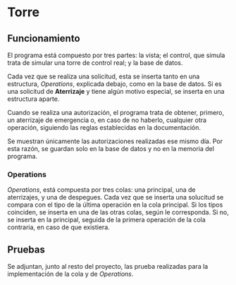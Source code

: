 # Torre

## Funcionamiento
El programa está compuesto por tres partes: la vista; el control, que simula
trata de simular una torre de control real; y la base de datos.

Cada vez que se realiza una solicitud, esta se inserta tanto en una 
estructura, *Operations*, explicada debajo, como en la base de datos. Si
es una solicitud de **Aterrizaje** y tiene algún motivo especial, se inserta
en una estructura aparte.

Cuando se realiza una autorización, el programa trata de obtener, primero,
un aterrizaje de emergencia o, en caso de no haberlo, cualquier otra 
operación, siguiendo las reglas establecidas en la documentación.

Se muestran únicamente las autorizaciones realizadas ese mismo día. Por esta
razón, se guardan solo en la base de datos y no en la memoria del programa.

### Operations
*Operations*, está compuesta por tres colas: una principal, una de 
aterrizajes, y una de despegues. Cada vez que se inserta una 
solucitud se compara con el tipo de la última operación en la 
cola principal. Si los tipos coinciden, se inserta en una de 
las otras colas, según le corresponda. Si no, se inserta en 
la principal, seguida de la primera operación de la cola contraria, 
en caso de que existiera.

## Pruebas
Se adjuntan, junto al resto del proyecto, las prueba realizadas para la 
implementación de la cola y de *Operations*.
